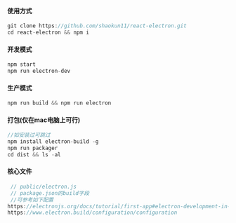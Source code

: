 #### 使用方式  
```javascript
git clone https://github.com/shaokun11/react-electron.git  
cd react-electron && npm i 
```
#### 开发模式  
```javascript
npm start 
npm run electron-dev
```
#### 生产模式  
```javascript
npm run build && npm run electron
```
#### 打包(仅在mac电脑上可行)  
```javascript
//如安装过可跳过
npm install electron-build -g    
npm run packager  
cd dist && ls -al
```

#### 核心文件
```javascript
 // public/electron.js 
 // package.json的build字段
 //可参考如下配置
https://electronjs.org/docs/tutorial/first-app#electron-development-in-a-nutshell
https://www.electron.build/configuration/configuration
```



